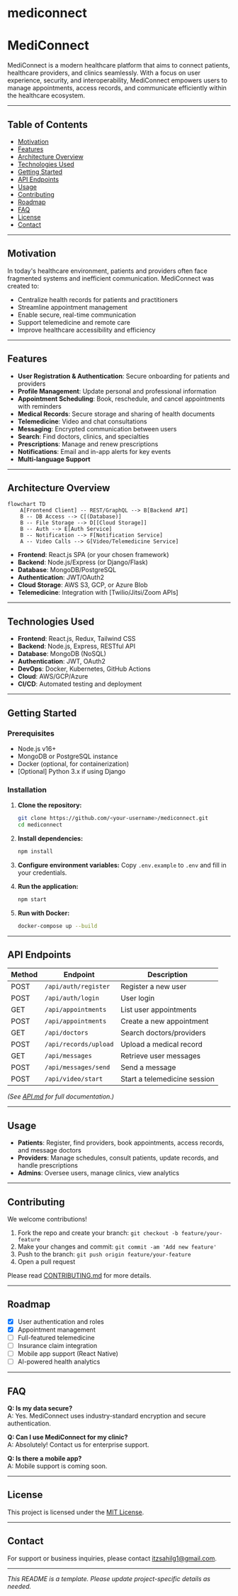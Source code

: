 # mediconnect
# MediConnect

MediConnect is a modern healthcare platform that aims to connect patients, healthcare providers, and clinics seamlessly. With a focus on user experience, security, and interoperability, MediConnect empowers users to manage appointments, access records, and communicate efficiently within the healthcare ecosystem.

---

## Table of Contents

- [Motivation](#motivation)
- [Features](#features)
- [Architecture Overview](#architecture-overview)
- [Technologies Used](#technologies-used)
- [Getting Started](#getting-started)
- [API Endpoints](#api-endpoints)
- [Usage](#usage)
- [Contributing](#contributing)
- [Roadmap](#roadmap)
- [FAQ](#faq)
- [License](#license)
- [Contact](#contact)

---

## Motivation

In today's healthcare environment, patients and providers often face fragmented systems and inefficient communication. MediConnect was created to:

- Centralize health records for patients and practitioners
- Streamline appointment management
- Enable secure, real-time communication
- Support telemedicine and remote care
- Improve healthcare accessibility and efficiency

---

## Features

- **User Registration & Authentication**: Secure onboarding for patients and providers
- **Profile Management**: Update personal and professional information
- **Appointment Scheduling**: Book, reschedule, and cancel appointments with reminders
- **Medical Records**: Secure storage and sharing of health documents
- **Telemedicine**: Video and chat consultations
- **Messaging**: Encrypted communication between users
- **Search**: Find doctors, clinics, and specialties
- **Prescriptions**: Manage and renew prescriptions
- **Notifications**: Email and in-app alerts for key events
- **Multi-language Support**

---

## Architecture Overview

```mermaid
flowchart TD
    A[Frontend Client] -- REST/GraphQL --> B[Backend API]
    B -- DB Access --> C[(Database)]
    B -- File Storage --> D[[Cloud Storage]]
    B -- Auth --> E[Auth Service]
    B -- Notification --> F[Notification Service]
    A -- Video Calls --> G[Video/Telemedicine Service]
```

- **Frontend**: React.js SPA (or your chosen framework)
- **Backend**: Node.js/Express (or Django/Flask)
- **Database**: MongoDB/PostgreSQL
- **Authentication**: JWT/OAuth2
- **Cloud Storage**: AWS S3, GCP, or Azure Blob
- **Telemedicine**: Integration with [Twilio/Jitsi/Zoom APIs]

---

## Technologies Used

- **Frontend**: React.js, Redux, Tailwind CSS
- **Backend**: Node.js, Express, RESTful API
- **Database**: MongoDB (NoSQL)
- **Authentication**: JWT, OAuth2
- **DevOps**: Docker, Kubernetes, GitHub Actions
- **Cloud**: AWS/GCP/Azure
- **CI/CD**: Automated testing and deployment

---

## Getting Started

### Prerequisites

- Node.js v16+
- MongoDB or PostgreSQL instance
- Docker (optional, for containerization)
- [Optional] Python 3.x if using Django

### Installation

1. **Clone the repository:**
   ```bash
   git clone https://github.com/<your-username>/mediconnect.git
   cd mediconnect
   ```

2. **Install dependencies:**
   ```bash
   npm install
   ```

3. **Configure environment variables:**
   Copy `.env.example` to `.env` and fill in your credentials.

4. **Run the application:**
   ```bash
   npm start
   ```

5. **Run with Docker:**
   ```bash
   docker-compose up --build
   ```

---

## API Endpoints

| Method | Endpoint                | Description                       |
|--------|-------------------------|-----------------------------------|
| POST   | `/api/auth/register`    | Register a new user               |
| POST   | `/api/auth/login`       | User login                        |
| GET    | `/api/appointments`     | List user appointments            |
| POST   | `/api/appointments`     | Create a new appointment          |
| GET    | `/api/doctors`          | Search doctors/providers          |
| POST   | `/api/records/upload`   | Upload a medical record           |
| GET    | `/api/messages`         | Retrieve user messages            |
| POST   | `/api/messages/send`    | Send a message                    |
| POST   | `/api/video/start`      | Start a telemedicine session      |

*(See [API.md](API.md) for full documentation.)*

---

## Usage

- **Patients**: Register, find providers, book appointments, access records, and message doctors
- **Providers**: Manage schedules, consult patients, update records, and handle prescriptions
- **Admins**: Oversee users, manage clinics, view analytics

---

## Contributing

We welcome contributions!

1. Fork the repo and create your branch: `git checkout -b feature/your-feature`
2. Make your changes and commit: `git commit -am 'Add new feature'`
3. Push to the branch: `git push origin feature/your-feature`
4. Open a pull request

Please read [CONTRIBUTING.md](CONTRIBUTING.md) for more details.

---

## Roadmap

- [x] User authentication and roles
- [x] Appointment management
- [ ] Full-featured telemedicine
- [ ] Insurance claim integration
- [ ] Mobile app support (React Native)
- [ ] AI-powered health analytics

---

## FAQ

**Q: Is my data secure?**  
A: Yes. MediConnect uses industry-standard encryption and secure authentication.

**Q: Can I use MediConnect for my clinic?**  
A: Absolutely! Contact us for enterprise support.

**Q: Is there a mobile app?**  
A: Mobile support is coming soon.

---

## License

This project is licensed under the [MIT License](LICENSE).

---

## Contact

For support or business inquiries, please contact [itzsahilg1@gmail.com](mailto:itzsahilg1@gmail.com).

---

*This README is a template. Please update project-specific details as needed.*
